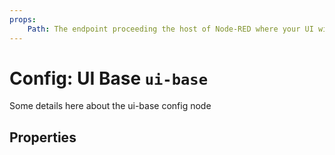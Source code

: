 ```yaml
---
props:
    Path: The endpoint proceeding the host of Node-RED where your UI will be accessible
---
```


<script setup>
</script>

# Config: UI Base `ui-base`

Some details here about the ui-base config node

## Properties

<PropsTable/>
